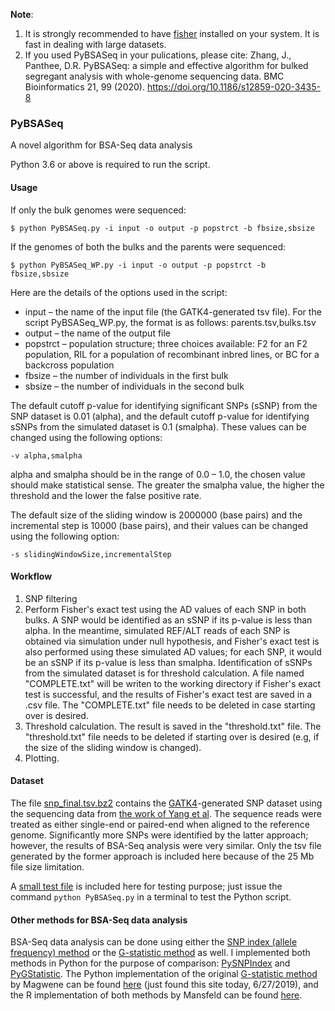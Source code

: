 **Note**: 
1. It is strongly recommended to have [fisher](https://github.com/brentp/fishers_exact_test) installed on your system. It is fast in dealing with large datasets.
2. If you used PyBSASeq in your pulications, please cite: Zhang, J., Panthee, D.R. PyBSASeq: a simple and effective algorithm for bulked segregant analysis with whole-genome sequencing data. BMC Bioinformatics 21, 99 (2020). https://doi.org/10.1186/s12859-020-3435-8

### PyBSASeq
A novel algorithm for BSA-Seq data analysis

Python 3.6 or above is required to run the script.

#### Usage
If only the bulk genomes were sequenced:

`$ python PyBSASeq.py -i input -o output -p popstrct -b fbsize,sbsize`

If the genomes of both the bulks and the parents were sequenced:

`$ python PyBSASeq_WP.py -i input -o output -p popstrct -b fbsize,sbsize`

Here are the details of the options used in the script:
- input – the name of the input file (the GATK4-generated tsv file). For the script PyBSASeq_WP.py, the format is as follows: parents.tsv,bulks.tsv
- output – the name of the output file
- popstrct – population structure; three choices available: F2 for an F2 population, RIL for a population of recombinant inbred lines, or BC for a backcross population
- fbsize – the number of individuals in the first bulk
- sbsize – the number of individuals in the second bulk

The default cutoff p-value for identifying significant SNPs (sSNP) from the SNP dataset is 0.01 (alpha), and the default cutoff p-value for identifying sSNPs from the simulated dataset is 0.1 (smalpha). These values can be changed using the following options:

`-v alpha,smalpha`

alpha and smalpha should be in the range of 0.0 – 1.0, the chosen value should make statistical sense. The greater the smalpha value, the higher the threshold and the lower the false positive rate.

The default size of the sliding window is 2000000 (base pairs) and the incremental step is 10000 (base pairs), and their values can be changed using the following option:

`-s slidingWindowSize,incrementalStep`

#### Workflow
1. SNP filtering
2. Perform Fisher's exact test using the AD values of each SNP in both bulks. A SNP would be identified as an sSNP if its p-value is less than alpha. In the meantime, simulated REF/ALT reads of each SNP is obtained via simulation under null hypothesis, and Fisher's exact test is also performed using these simulated AD values; for each SNP, it would be an sSNP if its p-value is less than smalpha. Identification of sSNPs from the simulated dataset is for threshold calculation. A file named "COMPLETE.txt" will be writen to the working directory if Fisher's exact test is successful, and the results of Fisher's exact test are saved in a .csv file. The "COMPLETE.txt" file needs to be deleted in case starting over is desired. 
3. Threshold calculation. The result is saved in the "threshold.txt" file. The "threshold.txt" file needs to be deleted if starting over is desired (e.g, if the size of the sliding window is changed).
4. Plotting.

#### Dataset
The file [snp_final.tsv.bz2](https://github.com/dblhlx/PyBSASeq/blob/master/snp_final.tsv.bz2) contains the [GATK4](https://software.broadinstitute.org/gatk/download/)-generated SNP dataset using the sequencing data from [the work of Yang et al](https://www.ncbi.nlm.nih.gov/pubmed/23935868). The sequence reads were treated as either single-end or paired-end when aligned to the reference genome. Significantly more SNPs were identified by the latter approach; however, the results of BSA-Seq analysis were very similar. Only the tsv file generated by the former approach is included here because of the 25 Mb file size limitation. 

A [small test file](https://github.com/dblhlx/PyBSASeq/blob/master/smallTestFile.tsv) is included here for testing purpose; just issue the command `python PyBSASeq.py` in a terminal to test the Python script.

#### Other methods for BSA-Seq data analysis
BSA-Seq data analysis can be done using either the [SNP index (allele frequency) method](https://onlinelibrary.wiley.com/doi/full/10.1111/tpj.12105) or the [G-statistic method](https://journals.plos.org/ploscompbiol/article?id=10.1371/journal.pcbi.1002255) as well. I implemented both methods in Python for the purpose of comparison: [PySNPIndex](https://github.com/dblhlx/PySNPIndex) and [PyGStatistic](https://github.com/dblhlx/PyGStatistic). The Python implementation of the original [G-statistic method](https://journals.plos.org/ploscompbiol/article?id=10.1371/journal.pcbi.1002255) by Magwene can be found [here](https://bitbucket.org/pmagwene/bsaseq/src/master/) (just found this site today, 6/27/2019), and the R implementation of both methods by Mansfeld can be found [here](https://github.com/bmansfeld/QTLseqr).

